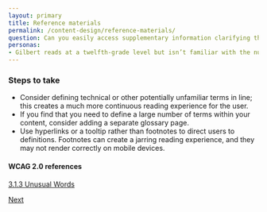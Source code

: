 ```yaml
---
layout: primary
title: Reference materials
permalink: /content-design/reference-materials/
question: Can you easily access supplementary information clarifying the content?
personas:
- Gilbert reads at a twelfth-grade level but isn’t familiar with the nuances of a site’s subject matter; to fully understand the site content, he needs easy-to-access contextual information.
---
```


### Steps to take
- Consider defining technical or other potentially unfamiliar terms in line; this creates a much more continuous reading experience for the user.
- If you find that you need to define a large number of terms within your content, consider adding a separate glossary page.
- Use hyperlinks or a tooltip rather than footnotes to direct users to definitions. Footnotes can create a jarring reading experience, and they may not render correctly on mobile devices.

#### WCAG 2.0 references
[3.1.3 Unusual Words](https://www.w3.org/WAI/WCAG20/quickref/#meaning-idioms)

<a class="usa-button button-next" href="{{ site.baseurl }}/content-design/graphic-elements/">
  Next <i class="fa fa-chevron-right" aria-hidden="true"></i>
</a>
